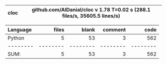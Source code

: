 cloc|github.com/AlDanial/cloc v 1.78  T=0.02 s (288.1 files/s, 35605.5 lines/s)
--- | ---

Language|files|blank|comment|code
:-------|-------:|-------:|-------:|-------:
Python|5|53|3|562
--------|--------|--------|--------|--------
SUM:|5|53|3|562
